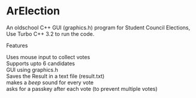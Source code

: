 # ArElection
An oldschool C++ GUI (graphics.h) program for Student Council Elections, 
Use Turbo C++ 3.2 to run the code.

Features

 Uses mouse input to collect votes<br>
 Supports upto 6 candidates<br>
 GUI using graphics.h<br>
 Saves the Result in a text file (result.txt)<br>
 makes a *beep* sound for every vote<br>
 asks for a passkey after each vote (to prevent multiple votes)
